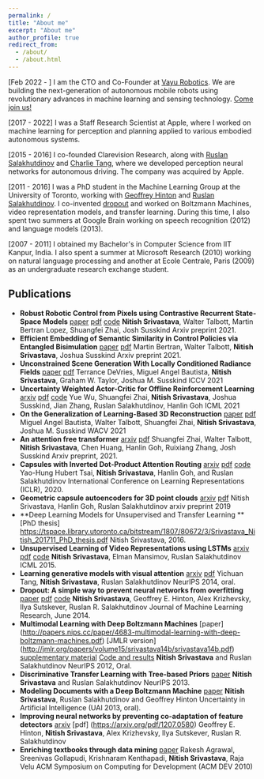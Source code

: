```yaml
---
permalink: /
title: "About me"
excerpt: "About me"
author_profile: true
redirect_from: 
  - /about/
  - /about.html
---
```



[Feb 2022 - ] I am the CTO and Co-Founder at [Vayu Robotics](https://www.vayurobotics.com). We are building the next-generation of autonomous mobile robots using revolutionary advances in machine learning and sensing technology. [Come join us!](https://www.vayurobotics.com/#contact-us-section)

[2017 - 2022] I was a Staff Research Scientist at Apple, where I worked on machine learning for perception and planning applied to various embodied autonomous systems.

[2015 - 2016] I co-founded Clarevision Research, along with [Ruslan Salakhutdinov](https://www.cs.cmu.edu/~rsalakhu/) and [Charlie Tang](https://www.cs.toronto.edu/~tang/), where we developed perception neural networks for autonomous driving. The company was acquired by Apple.

[2011 - 2016] I was a PhD student in the Machine Learning Group at the University of Toronto, working with [Geoffrey Hinton](https://www.cs.toronto.edu/~hinton/) and [Ruslan Salakhutdinov](https://www.cs.cmu.edu/~rsalakhu/). I co-invented [dropout](https://jmlr.org/papers/v15/srivastava14a.html) and worked on Boltzmann Machines, video representation models, and transfer learning. During this time, I also spent two summers at Google Brain working on speech recognition (2012) and language models (2013).

[2007 - 2011] I obtained my Bachelor's in Computer Science from IIT Kanpur, India. I also spent a summer at Microsoft Research (2010) working on natural language processing and another at Ecole Centrale, Paris (2009) as an undergraduate research exchange student.


## Publications
- **Robust Robotic Control from Pixels using Contrastive Recurrent State-Space Models**
[paper](https://arxiv.org/abs/2112.01163) [pdf](https://arxiv.org/pdf/2112.01163) [code](https://github.com/apple/ml-core)
**Nitish Srivastava**, Walter Talbott, Martin Bertran Lopez, Shuangfei Zhai, Josh Susskind
Arxiv preprint 2021.
- **Efficient Embedding of Semantic Similarity in Control Policies via Entangled Bisimulation**
[paper](https://arxiv.org/abs/2201.12300) [pdf](https://arxiv.org/pdf/2201.12300)
Martin Bertran, Walter Talbott, **Nitish Srivastava**, Joshua Susskind
Arxiv preprint 2021.
- **Unconstrained Scene Generation With Locally Conditioned Radiance Fields**
[paper](https://openaccess.thecvf.com/content/ICCV2021/html/DeVries_Unconstrained_Scene_Generation_With_Locally_Conditioned_Radiance_Fields_ICCV_2021_paper.html) [pdf](https://arxiv.org/pdf/2104.00670)
Terrance DeVries, Miguel Angel Bautista, **Nitish Srivastava**, Graham W. Taylor, Joshua M. Susskind
ICCV 2021
- **Uncertainty Weighted Actor-Critic for Offline Reinforcement Learning**
[arxiv](https://arxiv.org/abs/2105.08140) [pdf](https://arxiv.org/pdf/2105.08140) [code](https://github.com/apple/ml-uwac)
Yue Wu, Shuangfei Zhai, **Nitish Srivastava**, Joshua Susskind, Jian Zhang, Ruslan Salakhutdinov, Hanlin Goh
ICML 2021
- **On the Generalization of Learning-Based 3D Reconstruction**
[paper](https://openaccess.thecvf.com/content/WACV2021/html/Bautista_On_the_Generalization_of_Learning-Based_3D_Reconstruction_WACV_2021_paper.html) [pdf](https://openaccess.thecvf.com/content/WACV2021/papers/Bautista_On_the_Generalization_of_Learning-Based_3D_Reconstruction_WACV_2021_paper.pdf)
Miguel Angel Bautista, Walter Talbott, Shuangfei Zhai, **Nitish Srivastava**, Joshua M. Susskind
WACV 2021
- **An attention free transformer**
[arxiv](https://arxiv.org/abs/2105.14103) [pdf](https://arxiv.org/pdf/2105.14103)
Shuangfei Zhai, Walter Talbott, **Nitish Srivastava**, Chen Huang, Hanlin Goh, Ruixiang Zhang, Josh Susskind
Arxiv preprint, 2021.
- **Capsules with Inverted Dot-Product Attention Routing**
[arxiv](https://arxiv.org/abs/2002.04764) [pdf](https://arxiv.org/pdf/2002.04764) [code](https://github.com/yaohungt/Capsules-Inverted-Attention-Routing)
Yao-Hung Hubert Tsai, **Nitish Srivastava**, Hanlin Goh, and Ruslan Salakhutdinov
International Conference on Learning Representations (ICLR), 2020.
- **Geometric capsule autoencoders for 3D point clouds**
[arxiv](https://arxiv.org/abs/1912.03310) [pdf](https://arxiv.org/pdf/1912.03310)
Nitish Srivastava, Hanlin Goh, Ruslan Salakhutdinov
arxiv preprint 2019
- **Deep Learning Models for Unsupervised and Transfer Learning **
[PhD thesis] https://tspace.library.utoronto.ca/bitstream/1807/80672/3/Srivastava_Nitish_201711_PhD_thesis.pdf
Nitish Srivastava, 2016.
- **Unsupervised Learning of Video Representations using LSTMs**
[arxiv](https://arxiv.org/abs/1502.04681) [pdf](https://arxiv.org/pdf/1502.04681.pdf) [code](https://github.com/mansimov/unsupervised-videos)
**Nitish Srivastava**, Elman Mansimov, Ruslan Salakhutdinov
ICML 2015.
- **Learning generative models with visual attention**
[arxiv](https://arxiv.org/abs/1312.6110) [pdf](https://arxiv.org/pdf/1312.6110.pdf)
Yichuan Tang, **Nitish Srivastava**, Ruslan Salakhutdinov
NeurIPS 2014, oral.
- **Dropout: A simple way to prevent neural networks from overfitting**
[paper](https://jmlr.org/papers/v15/srivastava14a.html) [pdf](https://jmlr.org/papers/volume15/srivastava14a/srivastava14a.pdf) [code](http://www.cs.toronto.edu/~nitish/dropout/index.html)
**Nitish Srivastava**, Geoffrey E. Hinton, Alex Krizhevsky, Ilya Sutskever, Ruslan R. Salakhutdinov
Journal of Machine Learning Research, June 2014.
- **Multimodal Learning with Deep Boltzmann Machines**
[paper] (http://papers.nips.cc/paper/4683-multimodal-learning-with-deep-boltzmann-machines.pdf) [JMLR version] (http://jmlr.org/papers/volume15/srivastava14b/srivastava14b.pdf) [supplementary material](http://www.cs.toronto.edu/~nitish/nips2012/supplementary_material.pdf) [Code and results](http://www.cs.toronto.edu/~nitish/multimodal/index.html)
**Nitish Srivastava** and Ruslan Salakhutdinov
NeurIPS 2012, Oral.
- **Discriminative Transfer Learning with Tree-based Priors**
[paper](https://papers.nips.cc/paper/2013/hash/9ac403da7947a183884c18a67d3aa8de-Abstract.html)
**Nitish Srivastava** and Ruslan Salakhutdinov
NeurIPS 2013.
- **Modeling Documents with a Deep Boltzmann Machine**
[paper](https://arxiv.org/abs/1309.6865)
**Nitish Srivastava**, Ruslan Salakhutdinov and Geoffrey Hinton
Uncertainty in Artificial Intelligence (UAI 2013, oral).
- **Improving neural networks by preventing co-adaptation of feature detectors**
[arxiv](https://arxiv.org/abs/1207.0580) [pdf] (https://arxiv.org/pdf/1207.0580)
Geoffrey E. Hinton, **Nitish Srivastava**, Alex Krizhevsky, Ilya Sutskever, Ruslan R. Salakhutdinov
- **Enriching textbooks through data mining**
[paper](https://www.microsoft.com/en-us/research/publication/enriching-textbooks-through-data-mining)
Rakesh Agrawal, Sreenivas Gollapudi, Krishnaram Kenthapadi, **Nitish Srivastava**, Raja Velu
ACM Symposium on Computing for Development (ACM DEV 2010)

